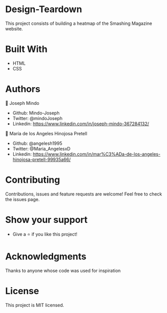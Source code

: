 # Design-Teardown

This project consists of building a heatmap of the Smashing Magazine website.

# Built With
- HTML
- CSS


# Authors

👤 Joseph Mindo

- Github: Mindo-Joseph
- Twitter: @mindoJoseph
- Linkedin: https://www.linkedin.com/in/joseph-mindo-367284132/


👤 María de los Angeles Hinojosa Pretell

- Github: @angelesh1995
- Twitter: @Maria_AngelesxD
- Linkedin: https://www.linkedin.com/in/mar%C3%ADa-de-los-angeles-hinojosa-pretell-99935a66/

# Contributing
Contributions, issues and feature requests are welcome!
Feel free to check the issues page.

# Show your support
- Give a ⭐️ if you like this project!


# Acknowledgments
Thanks to anyone whose code was used for inspiration

# License
This project is MIT licensed.
